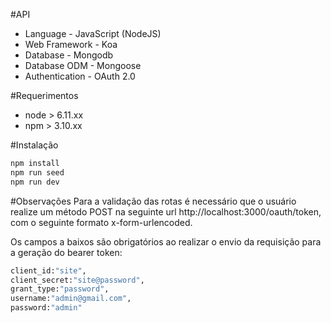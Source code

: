 
#API
* Language - JavaScript (NodeJS)
* Web Framework - Koa
* Database - Mongodb
* Database ODM - Mongoose
* Authentication - OAuth 2.0

#Requerimentos
* node > 6.11.xx
* npm > 3.10.xx

#Instalação
``` bash
npm install
npm run seed
npm run dev
```

#Observações
Para a validação das rotas é necessário que o usuário realize um método POST na seguinte url http://localhost:3000/oauth/token, com o seguinte formato x-form-urlencoded.

Os campos a baixos são obrigatórios ao realizar o envio da requisição para a geração do bearer token:

```bash
client_id:"site",
client_secret:"site@password",
grant_type:"password",
username:"admin@gmail.com",
password:"admin"
```
